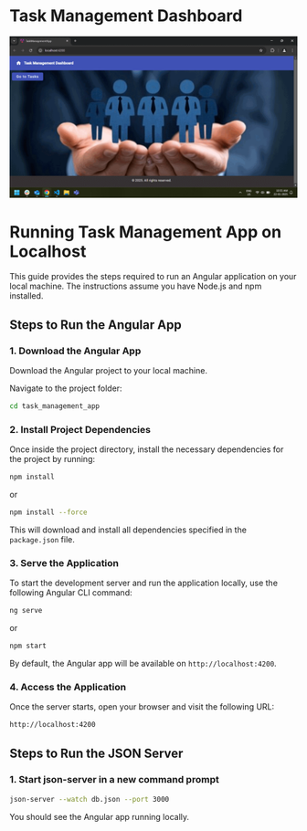 # Task Management Dashboard

![app demo](demo.gif)

# Running Task Management App on Localhost

This guide provides the steps required to run an Angular application on your local machine. The instructions assume you have Node.js and npm installed.



## Steps to Run the Angular App

### 1. Download the Angular App

Download the Angular project to your local machine.

Navigate to the project folder:

```bash
cd task_management_app
```

### 2. Install Project Dependencies

Once inside the project directory, install the necessary dependencies for the project by running:

```bash
npm install
```
or
```bash
npm install --force
```

This will download and install all dependencies specified in the `package.json` file.

### 3. Serve the Application

To start the development server and run the application locally, use the following Angular CLI command:

```bash
ng serve
```
or
```bash
npm start
```

By default, the Angular app will be available on `http://localhost:4200`.

### 4. Access the Application

Once the server starts, open your browser and visit the following URL:

```bash
http://localhost:4200
```

## Steps to Run the JSON Server

### 1. Start json-server in a new command prompt

```bash
json-server --watch db.json --port 3000
```

You should see the Angular app running locally.
